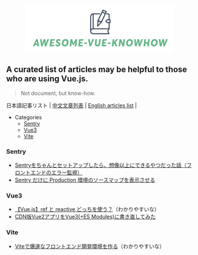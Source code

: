 <p align="center">
<img src="awesome-vue-knowhow.png"  width="400"/ />
</p>

## A curated list of articles may be helpful to those who are using Vue.js.

> Not document, but know-how.

日本語記事リスト | [中文文章列表](./README.cn.md) | [English articles list](./README.md) |

- Categories
  - [Sentry](###Sentry)
  - [Vue3](###vue3)
  - [Vite](###Vite)

### Sentry
- [Sentryをちゃんとセットアップしたら、想像以上にできるやつだった話（フロントエンドのエラー監視）](https://tech.smartshopping.co.jp/Sentry)
- [Sentry だけに Production 環境のソースマップを表示させる](https://www.dkrk-blog.net/javascript/sentry-sourcemap)

### Vue3
- [【Vue.js】ref と reactive どっちを使う？](https://zenn.dev/azukiazusa/articles/ref-vs-article)（わかりやすいな）
- [CDN版Vue2アプリをVue3(+ES Modules)に書き直してみた](https://zenn.dev/uedayou/articles/1a0e845a5910a2)


### Vite
- [Viteで爆速なフロントエンド開発環境を作る](https://zenn.dev/sykmhmh/articles/ff09bea2cf7026)（わかりやすいな）

